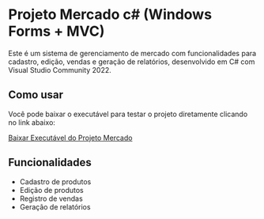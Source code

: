 # Projeto Mercado c# (Windows Forms + MVC)

Este é um sistema de gerenciamento de mercado com funcionalidades para cadastro, edição, vendas e geração de relatórios, desenvolvido em C# com Visual Studio Community 2022.

## Como usar

Você pode baixar o executável para testar o projeto diretamente clicando no link abaixo:

[Baixar Executável do Projeto Mercado](https://drive.google.com/file/d/1YAxVNuPjL-c1TSvakea4lKzicTBAkpbk/view?usp=sharing)

## Funcionalidades

- Cadastro de produtos
- Edição de produtos
- Registro de vendas
- Geração de relatórios
